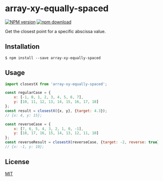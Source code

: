 # array-xy-equally-spaced

  [![NPM version][npm-image]][npm-url]
  [![npm download][download-image]][download-url]

Get the closest point for a specific abscissa value.

## Installation

`$ npm install --save array-xy-equally-spaced`

## Usage

```js
import closestX from 'array-xy-equally-spaced';

const regularCase = {
    x: [-1, 0, 1, 2, 3, 4, 5, 6, 7],
    y: [10, 11, 12, 13, 14, 15, 16, 17, 18]
};
const result = closestX({x, y}, {target: 4.3});
// {x: 4, y: 15};

const reverseCase = {
    x: [7, 6, 5, 4, 3, 2, 1, 0, -1],
    y: [18, 17, 16, 15, 14, 13, 12, 11, 10]
};
const reverseResult = closestX(reverseCase, {target: -2, reverse: true});
// {x: -1, y: 10};
```

## License

  [MIT](./LICENSE)

[npm-image]: https://img.shields.io/npm/v/array-xy-equally-spaced.svg?style=flat-square
[npm-url]: https://npmjs.org/package/array-xy-equally-spaced
[download-image]: https://img.shields.io/npm/dm/array-xy-equally-spaced.svg?style=flat-square
[download-url]: https://npmjs.org/package/array-xy-equally-spaced
